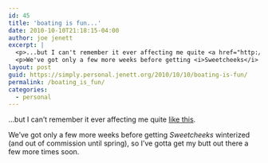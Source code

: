 ```yaml
---
id: 45
title: 'boating is fun...'
date: 2010-10-10T21:18:15-04:00
author: joe jenett
excerpt: |
  <p>...but I can't remember it ever affecting me quite <a href="http://loonachic.tumblr.com/post/1286981140/boating-today-tee-hee">like this</a>.</p>
  <p>We've got only a few more weeks before getting <i>Sweetcheeks</i> winterized (and out of commission until spring), so I've gotta get my butt out there a few more times soon.</p>
layout: post
guid: https://simply.personal.jenett.org/2010/10/10/boating-is-fun/
permalink: /boating_is_fun/
categories:
  - personal
---
```

...but I can’t remember it ever affecting me quite [like this](http://loonachic.tumblr.com/post/1286981140/boating-today-tee-hee).

We’ve got only a few more weeks before getting _Sweetcheeks_ winterized (and out of commission until spring), so I’ve gotta get my butt out there a few more times soon.